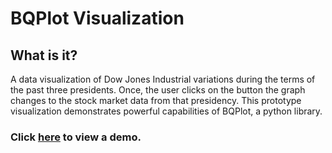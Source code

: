 # BQPlot Visualization

## What is it?
A data visualization of Dow Jones Industrial variations during the terms of the past three presidents. 
Once, the user clicks on the button the graph changes to the stock market data from that presidency. 
This prototype visualization demonstrates powerful capabilities of BQPlot, a python library.

### Click [here](https://youtu.be/EhrTSq-XTEw) to view a demo. 
